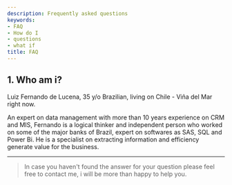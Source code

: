 ```yaml
---
description: Frequently asked questions
keywords:
- FAQ
- How do I
- questions
- what if
title: FAQ
---
```

 

## 1. Who am i?

Luiz Fernando de Lucena, 35 y/o Brazilian, living on Chile - Viña del Mar right now.


An expert on data management with more than 10 years experience on CRM and MIS, Fernando is a logical thinker and independent person who worked on some of the major banks of Brazil, expert on softwares as SAS, SQL and Power Bi. He is a specialist on extracting information and efficiency generate value for the business.


---

> In case you haven't found the answer for your question please feel free to contact me, i will be more than happy to help you.
